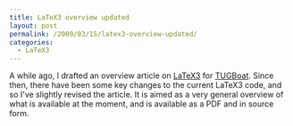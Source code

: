```yaml
---
title: LaTeX3 overview updated
layout: post
permalink: /2009/03/15/latex3-overview-updated/
categories:
  - LaTeX3
---
```

A while ago, I drafted an overview article on [LaTeX3](https://www.latex-project.org/latex3.html) for [TUGBoat](https://tug.org/tugboat/). Since then, there have been some key changes to the current LaTeX3 code, and so I've slightly revised the article. It is aimed as a very general overview of what is available at the moment, and is available as a PDF and in source form.
